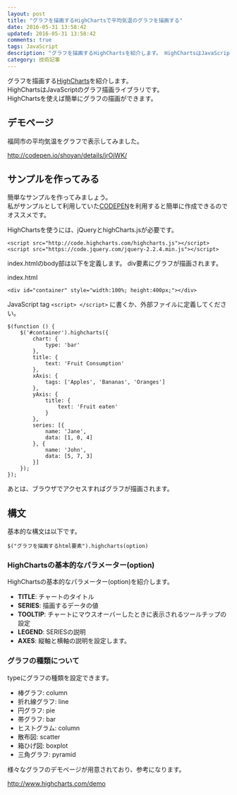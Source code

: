 ```yaml
---
layout: post
title: "グラフを描画するHighChartsで平均気温のグラフを描画する"
date: 2016-05-31 13:58:42
updated: 2016-05-31 13:58:42
comments: true
tags: JavaScript
description: "グラフを描画するHighChartsを紹介します。 HighChartsはJavaScriptのグラフ描画ライブラリです。福岡市の平均気温をグラフで表示するデモを作成しました。"
category: 技術記事
---
```


グラフを描画する[HighCharts](http://www.highcharts.com/)を紹介します。  
HighChartsはJavaScriptのグラフ描画ライブラリです。  
HighChartsを使えば簡単にグラフの描画ができます。

## デモページ

福岡市の平均気温をグラフで表示してみました。

http://codepen.io/shoyan/details/jrOjWK/

## サンプルを作ってみる

簡単なサンプルを作ってみましょう。  
私がサンプルとして利用していた[CODEPEN](http://codepen.io/)を利用すると簡単に作成できるのでオススメです。

HighChartsを使うには、jQueryとhighCharts.jsが必要です。


```
<script src="http://code.highcharts.com/highcharts.js"></script>
<script src="https://code.jquery.com/jquery-2.2.4.min.js"></script>

```

index.htmlのbody部は以下を定義します。
div要素にグラフが描画されます。

index.html


```
<div id="container" style="width:100%; height:400px;"></div>

```

JavaScript tag `<script> </script>` に書くか、外部ファイルに定義してください。


```
$(function () {
    $('#container').highcharts({
        chart: {
            type: 'bar'
        },
        title: {
            text: 'Fruit Consumption'
        },
        xAxis: {
            tags: ['Apples', 'Bananas', 'Oranges']
        },
        yAxis: {
            title: {
                text: 'Fruit eaten'
            }
        },
        series: [{
            name: 'Jane',
            data: [1, 0, 4]
        }, {
            name: 'John',
            data: [5, 7, 3]
        }]
    });
});

```

あとは、ブラウザでアクセスすればグラフが描画されます。

## 構文

基本的な構文は以下です。


```
$("グラフを描画するhtml要素").highcharts(option)

```

### HighChartsの基本的なパラメーター(option)

HighChartsの基本的なパラメーター(option)を紹介します。

- **TITLE**: チャートのタイトル
- **SERIES**: 描画するデータの値
- **TOOLTIP**: チャートにマウスオーバーしたときに表示されるツールチップの設定
- **LEGEND**: SERIESの説明
- **AXES**: 縦軸と横軸の説明を設定します。

### グラフの種類について

typeにグラフの種類を設定できます。

* 棒グラフ: column
* 折れ線グラフ: line
* 円グラフ: pie
* 帯グラフ: bar
* ヒストグラム: column
* 散布図: scatter
* 箱ひげ図: boxplot
* 三角グラフ: pyramid

様々なグラフのデモページが用意されており、参考になります。

http://www.highcharts.com/demo
